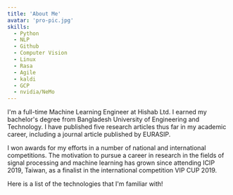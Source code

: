 ```yaml
---
title: 'About Me'
avatar: 'pro-pic.jpg'
skills:
  - Python
  - NLP
  - Github
  - Computer Vision
  - Linux
  - Rasa
  - Agile
  - kaldi
  - GCP
  - nvidia/NeMo
---
```


I'm a full-time Machine Learning Engineer at Hishab Ltd. I earned my bachelor's degree from Bangladesh University of Engineering and Technology. I have published five research articles thus far in my academic career, including a journal article published by EURASIP.

I won awards for my efforts in a number of national and international competitions. The motivation to pursue a career in research in the fields of signal processing and machine learning has grown since attending ICIP 2019, Taiwan, as a finalist in the international competition VIP CUP 2019.

Here is a list of the technologies that I'm familiar with!
